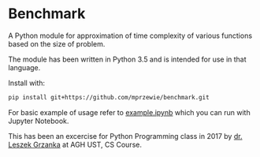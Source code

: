# Benchmark

A Python module for approximation of time complexity of various functions based on the size of problem. 

The module has been written in Python 3.5 and is intended for use in that language.

Install with:

```bash
pip install git+https://github.com/mprzewie/benchmark.git
```

For basic example of usage refer to [example.ipynb](https://github.com/mprzewie/benchmark/blob/master/example.ipynb) which you can run with Jupyter Notebook.

This has been an excercise for Python Programming class in 2017 by [dr. Leszek Grzanka](https://github.com/grzanka) at AGH UST, CS Course. 
